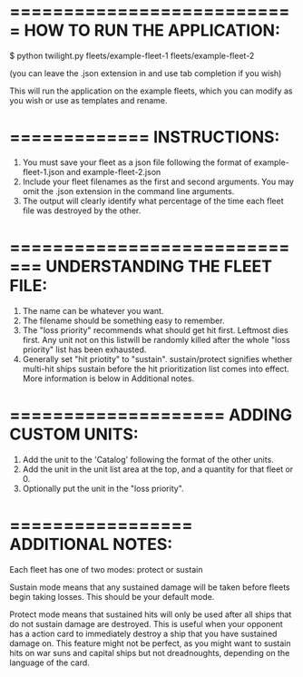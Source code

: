 
===========================
HOW TO RUN THE APPLICATION:
===========================
$ python twilight.py fleets/example-fleet-1 fleets/example-fleet-2

(you can leave the .json extension in and use tab completion if you wish)

This will run the application on the example fleets, which you can modify as you wish or use as templates and rename.

=============
INSTRUCTIONS:
=============
1. You must save your fleet as a json file following the format of example-fleet-1.json and example-fleet-2.json
2. Include your fleet filenames as the first and second arguments. You may omit the .json extension in the command line arguments.
3. The output will clearly identify what percentage of the time each fleet file was destroyed by the other.

=============================
UNDERSTANDING THE FLEET FILE:
=============================
1. The name can be whatever you want.
2. The filename should be something easy to remember.
3. The "loss priority" recommends what should get hit first. Leftmost dies first. Any unit not on this listwill be randomly killed after the whole "loss priority" list has been exhausted.
4. Generally set "hit priotity" to "sustain". sustain/protect signifies whether multi-hit ships sustain before the hit prioritization list comes into effect. More information is below in Additional notes.

====================
ADDING CUSTOM UNITS:
====================
1. Add the unit to the 'Catalog' following the format of the other units.
2. Add the unit in the unit list area at the top, and a quantity for that fleet or 0.
3. Optionally put the unit in the "loss priority".


=================
ADDITIONAL NOTES:
=================

Each fleet has one of two modes: protect or sustain

Sustain mode means that any sustained damage will be taken before fleets begin taking losses. This should be your default mode.

Protect mode means that sustained hits will only be used after all ships that do not sustain damage are destroyed. This is useful when your opponent has a action card to immediately destroy a ship that you have sustained damage on.  This feature might not be perfect, as you might want to sustain hits on war suns and capital ships but not dreadnoughts, depending on the language of the card.
